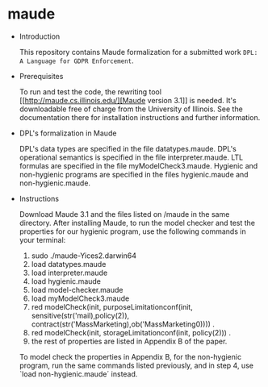 # maude
* Introduction

  This repository contains Maude formalization for a submitted work ``DPL: A Language for GDPR Enforcement``. 


* Prerequisites

  To run and test the code, the rewriting tool [[http://maude.cs.illinois.edu/][Maude version 3.1]] is needed. It's
  downloadable free of charge from the University of Illinois. See the
  documentation there for installation instructions and further information.

* DPL's formalization in Maude

  DPL's data types are specified in the file datatypes.maude.
  DPL's operational semantics is specified in the file interpreter.maude.
  LTL formulas are specified in the file myModelCheck3.maude.
  Hygienic and non-hygienic programs are specified in the files hygienic.maude and non-hygienic.maude.

* Instructions

  Download Maude 3.1 and the files listed on /maude in the same directory.
  After installing Maude, to run the model checker and test the properties for our hygienic program, use the following commands in your terminal:
   1) sudo ./maude-Yices2.darwin64
   2) load datatypes.maude
   3) load interpreter.maude
   4) load hygienic.maude
   5) load model-checker.maude
   6) load myModelCheck3.maude
   7) red modelCheck(init, purposeLimitationconf(init, sensitive(str('mail),policy(2)), contract(str('MassMarketing),ob('MassMarketing0)))) .
   8) red modelCheck(init, storageLimitationconf(init, policy(2))) .
   9) the rest of properties are listed in Appendix B of the paper.

  To model check the properties in Appendix B, for the non-hygienic program, run the same commands listed previously, and in step 4, use `load non-hygienic.maude´    instead.
